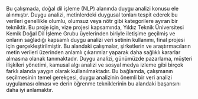 Bu çalışmada, doğal dil işleme (NLP) alanında duygu analizi konusu ele alınmıştır. Duygu analizi, metinlerdeki duygusal tonları tespit ederek bu verileri genellikle olumlu, olumsuz veya nötr gibi kategorilere ayıran bir tekniktir. Bu proje için, vize projesi kapsamında, Yıldız Teknik Üniversitesi Kemik Doğal Dil İşleme Grubu üyelerinden biriyle iletişime geçilmiş ve onların sağladığı kapsamlı duygu analizi veri setinin kullanımı, final projesi için gerçekleştirilmiştir. Bu alandaki çalışmalar, şirketlerin ve araştırmacıların metin verileri üzerinden anlamlı çıkarımlar yaparak daha sağlıklı kararlar almasına olanak tanımaktadır. Duygu analizi, günümüzde pazarlama, müşteri ilişkileri yönetimi, kamusal algı analizi ve sosyal medya izleme gibi birçok farklı alanda yaygın olarak kullanılmaktadır. Bu bağlamda, çalışmanın seçilmesinin temel gerekçesi, duygu analizinin önemli bir veri analizi uygulaması olması ve derin öğrenme tekniklerinin bu alandaki başarısını daha iyi anlamaktır.
